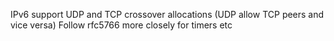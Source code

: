 IPv6 support
UDP and TCP crossover allocations (UDP allow TCP peers and vice versa)
Follow rfc5766 more closely for timers etc 